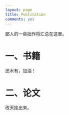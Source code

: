 ```yaml
---
layout: page
title: Publication
comments: yes
---
```


鄙人的一些拙作将汇总在这里。

# 一、书籍

还木有，加油！

# 二、论文
改天挂出来。

